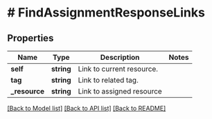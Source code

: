 # # FindAssignmentResponseLinks

## Properties

Name | Type | Description | Notes
------------ | ------------- | ------------- | -------------
**self** | **string** | Link to current resource. |
**tag** | **string** | Link to related tag. |
**_resource** | **string** | Link to assigned resource |

[[Back to Model list]](../../README.md#models) [[Back to API list]](../../README.md#endpoints) [[Back to README]](../../README.md)
